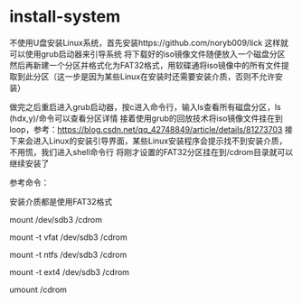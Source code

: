 # install-system

不使用U盘安装Linux系统，首先安装https://github.com/noryb009/lick
这样就可以使用grub启动器来引导系统
将下载好的iso镜像文件随便放入一个磁盘分区
然后再新建一个分区并格式化为FAT32格式，用软碟通将iso镜像中的所有文件提取到此分区（这一步是因为某些Linux在安装时还需要安装介质，否则不允许安装）

做完之后重启进入grub启动器，按c进入命令行，输入ls查看所有磁盘分区，ls (hdx,y)/命令可以查看分区详情
接着使用grub的回放技术将iso镜像文件挂在到loop，参考：https://blog.csdn.net/qq_42748849/article/details/81273703
接下来会进入Linux的安装引导界面，某些Linux安装程序会提示找不到安装介质，不用慌，我们进入shell命令行
将刚才设置的FAT32分区挂在到/cdrom目录就可以继续安装了

参考命令：

安装介质都是使用FAT32格式

mount /dev/sdb3 /cdrom

mount -t vfat /dev/sdb3 /cdrom

mount -t ntfs /dev/sdb3 /cdrom

mount -t ext4 /dev/sdb3 /cdrom

umount /cdrom
